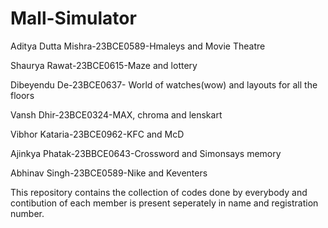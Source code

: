 # Mall-Simulator

Aditya Dutta Mishra-23BCE0589-Hmaleys and Movie Theatre

Shaurya Rawat-23BCE0615-Maze and lottery

Dibeyendu De-23BCE0637- World of watches(wow) and layouts for all the floors

Vansh Dhir-23BCE0324-MAX, chroma and lenskart

Vibhor Kataria-23BCE0962-KFC and McD

Ajinkya Phatak-23BBCE0643-Crossword and Simonsays memory

Abhinav Singh-23BCE0589-Nike and Keventers

This repository contains the collection of codes done by everybody and contibution of each member is present seperately in name and registration number.
